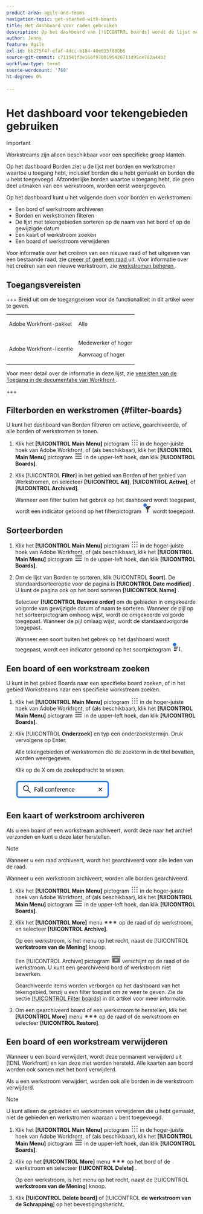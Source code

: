 ```yaml
---
product-area: agile-and-teams
navigation-topic: get-started-with-boards
title: Het dashboard voor raden gebruiken
description: Op het dashboard van [!UICONTROL boards] wordt de lijst met borden weergegeven waartoe u toegang hebt, inclusief borden die u hebt gemaakt en borden die u hebt toegevoegd.
author: Jenny
feature: Agile
exl-id: bb275f4f-efaf-4dcc-b184-40e015f089b6
source-git-commit: c711541f3e166f9700195420711d95ce782a44b2
workflow-type: tm+mt
source-wordcount: '768'
ht-degree: 0%

---
```


# Het dashboard voor tekengebieden gebruiken

<!-- Audited: 1/2024 -->

>[!IMPORTANT]
>
>Workstreams zijn alleen beschikbaar voor een specifieke groep klanten.

Op het dashboard Borden ziet u de lijst met borden en werkstromen waartoe u toegang hebt, inclusief borden die u hebt gemaakt en borden die u hebt toegevoegd. Afzonderlijke borden waartoe u toegang hebt, die geen deel uitmaken van een werkstroom, worden eerst weergegeven.

Op het dashboard kunt u het volgende doen voor borden en werkstromen:

* Een bord of werkstroom archiveren
* Borden en werkstromen filteren
* De lijst met tekengebieden sorteren op de naam van het bord of op de gewijzigde datum
* Een kaart of werkstroom zoeken
* Een board of werkstroom verwijderen

Voor informatie over het creëren van een nieuwe raad of het uitgeven van een bestaande raad, zie [ creeer of geef een raad ](../../agile/get-started-with-boards/create-edit-board.md) uit. Voor informatie over het creëren van een nieuwe werkstroom, zie [ werkstromen beheren ](/help/quicksilver/agile/use-boards-agile-planning-tools/manage-collections.md).

## Toegangsvereisten

+++ Breid uit om de toegangseisen voor de functionaliteit in dit artikel weer te geven.

<table style="table-layout:auto"> 
 <col> 
 <col> 
 <tbody> 
  <tr> 
   <td role="rowheader">Adobe Workfront-pakket</td> 
   <td> <p>Alle</p> </td> 
  </tr> 
  <tr> 
   <td role="rowheader">Adobe Workfront-licentie</td> 
   <td> 
   <p>Medewerker of hoger</p> 
   <p>Aanvraag of hoger</p>
   </td> 
  </tr> 
 </tbody> 
</table>

Voor meer detail over de informatie in deze lijst, zie [ vereisten van de Toegang in de documentatie van Workfront ](/help/quicksilver/administration-and-setup/add-users/access-levels-and-object-permissions/access-level-requirements-in-documentation.md).

+++


## Filterborden en werkstromen {#filter-boards}

U kunt het dashboard van Borden filtreren om actieve, gearchiveerde, of alle borden of werkstromen te tonen.

1. Klik het **[!UICONTROL Main Menu]** pictogram ![ Belangrijkste Menu ](/help/_includes/assets/main-menu-icon.png) in de hoger-juiste hoek van Adobe Workfront, of (als beschikbaar), klik het **[!UICONTROL Main Menu]** pictogram ![ Belangrijkste Menu ](/help/_includes/assets/main-menu-icon-left-nav.png) in de upper-left hoek, dan klik **[!UICONTROL Boards]**.
1. Klik [!UICONTROL **Filter**] in het gebied van Borden of het gebied van Werkstromen, en selecteer **[!UICONTROL All]**, **[!UICONTROL Active]**, of **[!UICONTROL Archived]**.

   Wanneer een filter buiten het gebrek op het dashboard wordt toegepast, wordt een indicator getoond op het filterpictogram ![ Filter dat op dashboard ](assets/boards-filterapplied-30x30.png) wordt toegepast.

## Sorteerborden

1. Klik het **[!UICONTROL Main Menu]** pictogram ![ Belangrijkste Menu ](/help/_includes/assets/main-menu-icon.png) in de hoger-juiste hoek van Adobe Workfront, of (als beschikbaar), klik het **[!UICONTROL Main Menu]** pictogram ![ Belangrijkste Menu ](/help/_includes/assets/main-menu-icon-left-nav.png) in de upper-left hoek, dan klik **[!UICONTROL Boards]**.
1. Om de lijst van Borden te sorteren, klik [!UICONTROL **Soort**]. De standaardsorteeroptie voor de pagina is **[!UICONTROL Date modified]** . U kunt de pagina ook op het bord sorteren **[!UICONTROL Name]** .

   Selecteer **[!UICONTROL Reverse order]** om de gebieden in omgekeerde volgorde van gewijzigde datum of naam te sorteren. Wanneer de pijl op het sorteerpictogram omhoog wijst, wordt de omgekeerde volgorde toegepast. Wanneer de pijl omlaag wijst, wordt de standaardvolgorde toegepast.

   Wanneer een soort buiten het gebrek op het dashboard wordt toegepast, wordt een indicator getoond op het soortpictogram ![ toegepaste Soort ](assets/sort-applied-boards.png).

## Een board of een workstream zoeken

U kunt in het gebied Boards naar een specifieke board zoeken, of in het gebied Workstreams naar een specifieke workstream zoeken.

1. Klik het **[!UICONTROL Main Menu]** pictogram ![ Belangrijkste Menu ](/help/_includes/assets/main-menu-icon.png) in de hoger-juiste hoek van Adobe Workfront, of (als beschikbaar), klik het **[!UICONTROL Main Menu]** pictogram ![ Belangrijkste Menu ](/help/_includes/assets/main-menu-icon-left-nav.png) in de upper-left hoek, dan klik **[!UICONTROL Boards]**.
1. Klik [!UICONTROL **Onderzoek**] en typ een onderzoekstermijn. Druk vervolgens op Enter.

   Alle tekengebieden of werkstromen die de zoekterm in de titel bevatten, worden weergegeven.

   Klik op de X om de zoekopdracht te wissen.

   ![ Onderzoek naar raden op het dashboard ](assets/boards-searchbox.png)

## Een kaart of werkstroom archiveren

Als u een board of een workstream archiveert, wordt deze naar het archief verzonden en kunt u deze later herstellen.

>[!NOTE]
>
>Wanneer u een raad archiveert, wordt het gearchiveerd voor alle leden van de raad.
>
>Wanneer u een werkstroom archiveert, worden alle borden gearchiveerd.

1. Klik het **[!UICONTROL Main Menu]** pictogram ![ Belangrijkste Menu ](/help/_includes/assets/main-menu-icon.png) in de hoger-juiste hoek van Adobe Workfront, of (als beschikbaar), klik het **[!UICONTROL Main Menu]** pictogram ![ Belangrijkste Menu ](/help/_includes/assets/main-menu-icon-left-nav.png) in de upper-left hoek, dan klik **[!UICONTROL Boards]**.
1. Klik het **[!UICONTROL More]** menu ![ Meer menu ](assets/more-icon-spectrum.png) op de raad of de werkstroom, en selecteer **[!UICONTROL Archive]**.

   Op een werkstroom, is het menu op het recht, naast de [!UICONTROL **werkstroom van de Mening**] knoop.

   Een [!UICONTROL Archive] pictogram ![ Archief ](assets/archive-icon-spectrum-25x20.png) verschijnt op de raad of de werkstroom. U kunt een gearchiveerd bord of werkstroom niet bewerken.

   Gearchiveerde items worden verborgen op het dashboard van het tekengebied, tenzij u een filter toepast om ze weer te geven. Zie de sectie [[!UICONTROL Filter boards]](#filter-boards) in dit artikel voor meer informatie.

1. Om een gearchiveerd board of een werkstroom te herstellen, klik het **[!UICONTROL More]** menu ![ Meer menupictogram ](assets/more-icon-spectrum.png) op de raad of de werkstroom en selecteer **[!UICONTROL Restore]**.

## Een board of een workstream verwijderen

Wanneer u een board verwijdert, wordt deze permanent verwijderd uit [!DNL Workfront] en kan deze niet worden hersteld. Alle kaarten aan boord worden ook samen met het bord verwijderd.

Als u een werkstroom verwijdert, worden ook alle borden in de werkstroom verwijderd.

>[!NOTE]
>
>U kunt alleen de gebieden en werkstromen verwijderen die u hebt gemaakt, niet de gebieden en werkstromen waaraan u bent toegevoegd.

1. Klik het **[!UICONTROL Main Menu]** pictogram ![ Belangrijkste Menu ](/help/_includes/assets/main-menu-icon.png) in de hoger-juiste hoek van Adobe Workfront, of (als beschikbaar), klik het **[!UICONTROL Main Menu]** pictogram ![ Belangrijkste Menu ](/help/_includes/assets/main-menu-icon-left-nav.png) in de upper-left hoek, dan klik **[!UICONTROL Boards]**.
1. Klik op het **[!UICONTROL More]** menu ![[!UICONTROL More menu]](assets/more-icon-spectrum.png) op het bord of de werkstroom en selecteer **[!UICONTROL Delete]** .

   Op een werkstroom, is het menu op het recht, naast de [!UICONTROL **werkstroom van de Mening**] knoop.

1. Klik **[!UICONTROL Delete board]** of [!UICONTROL **de werkstroom van de Schrapping**] op het bevestigingsbericht.

<!-- ## Move a board to a workstream

You can move a standalone board into a workstream, or move a board from one workstream to another workstream.

>[!NOTE]
>
>You can only move boards that you created, not boards that you were added to.

1. Click the **[!UICONTROL Main Menu]** icon ![](assets/main-menu-icon.png) in the upper-right corner of [!DNL Adobe Workfront], then click **[!UICONTROL Boards]**.
1. Click the **[!UICONTROL More]** menu ![[!UICONTROL More menu]](assets/more-icon-spectrum.png) on the board, and select [!UICONTROL **Move to workstream**].
1. Select which workstream to add the board to, and click [!UICONTROL **Move**].

   The board is moved into the workstream and no longer appears in the [!UICONTROL Boards] area.
   If you have not created a workstream yet, you are prompted to create one to move the board into.
-->
